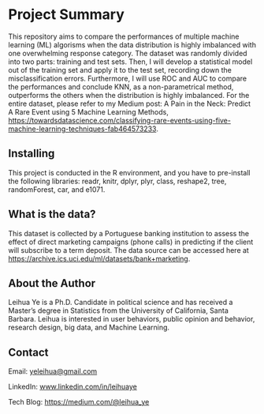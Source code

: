 # Project Summary

This repository aims to compare the performances of multiple machine learning (ML) algorisms when the data distribution is highly imbalanced with one overwhelming response category. The dataset was randomly divided into two parts: training and test sets. Then, I will develop a statistical model out of the training set and apply it to the test set, recording down the misclassification errors. Furthermore, I will use ROC and AUC to compare the performances and conclude KNN, as a non-parametrical method, outperforms the others when the distribution is highly imbalanced. 
For the entire dataset, please refer to my Medium post: A Pain in the Neck: Predict A Rare Event using 5 Machine Learning Methods, https://towardsdatascience.com/classifying-rare-events-using-five-machine-learning-techniques-fab464573233.

## Installing

This project is conducted in the R environment, and you have to pre-install the following libraries: readr, knitr, dplyr, plyr, class, reshape2, tree, randomForest, car, and e1071.

## What is the data?

This dataset is collected by a Portuguese banking institution to assess the effect of direct marketing campaigns (phone calls) in predicting if the client will subscribe to a term deposit. The data source can be accessed here at https://archive.ics.uci.edu/ml/datasets/bank+marketing.

## About the Author

Leihua Ye is a Ph.D. Candidate in political science and has received a Master’s degree in Statistics from the University of California, Santa Barbara. Leihua is interested in user behaviors, public opinion and behavior, research design, big data, and Machine Learning.

## Contact
Email: yeleihua@gmail.com

LinkedIn: www.linkedin.com/in/leihuaye

Tech Blog: https://medium.com/@leihua_ye
